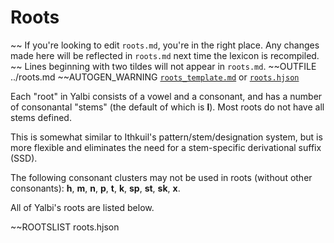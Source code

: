 # Roots

~~ If you're looking to edit `roots.md`, you're in the right place. Any changes made here will be reflected in `roots.md` next time the lexicon is recompiled.
~~ Lines beginning with two tildes will not appear in `roots.md`.
~~OUTFILE ../roots.md
~~AUTOGEN_WARNING [`roots_template.md`](autogen/roots_template.md) or [`roots.hjson`](autogen/roots.hjson)

Each "root" in Yalbi consists of a vowel and a consonant, and has a number of consonantal "stems" (the default of which is **l**). Most roots do not have all stems defined.

This is somewhat similar to Ithkuil's pattern/stem/designation system, but is more flexible and eliminates the need for a stem-specific derivational suffix (SSD).

The following consonant clusters may not be used in roots (without other consonants): **h**, **m**, **n**, **p**, **t**, **k**, **sp**, **st**, **sk**, **x**.

All of Yalbi's roots are listed below.

~~ROOTSLIST roots.hjson
